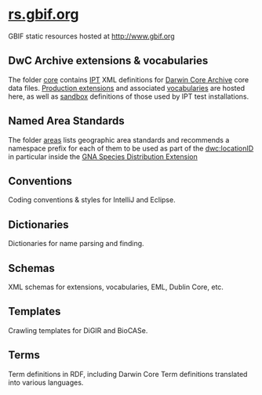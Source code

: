 # [rs.gbif.org](http://rs.gbif.org)
GBIF static resources hosted at http://www.gbif.org

## DwC Archive extensions & vocabularies
The folder [core](core) contains [IPT](http://www.gbif.org/ipt) XML definitions for [Darwin Core Archive](http://rs.tdwg.org/dwc/terms/guides/text/) core data files. [Production extensions](extension) and associated [vocabularies](vocabulary) are hosted here, as well as [sandbox](sandbox) definitions of those used by IPT test installations.
	
## Named Area Standards
The folder [areas](areas) lists geographic area standards and recommends a namespace prefix for each of them to be used as part of the [dwc:locationID](http://rs.tdwg.org/dwc/terms/locationID) in particular inside the [GNA Species Distribution Extension](http://rs.gbif.org/extension/gbif/1.0/distribution.xml)

## Conventions
Coding conventions & styles for IntelliJ and Eclipse.

## Dictionaries
Dictionaries for name parsing and finding.

## Schemas
XML schemas for extensions, vocabularies, EML, Dublin Core, etc.

## Templates
Crawling templates for DiGIR and BioCASe.

## Terms
Term definitions in RDF, including Darwin Core Term definitions translated into various languages.
